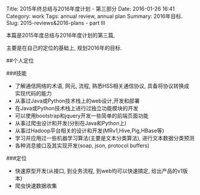 Title: 2015年终总结与2016年度计划 - 第三部分
Date: 2016-01-26 16:41
Category: work
Tags: annual review, annual plan
Summary: 2016年目标.
Slug: 2015-reviews&2016-plans - part III

本篇是2015年度总结与2016年度计划的第三篇, 

主要是在自己的定位的基础上, 规划2016年的目标.

##个人定位

###技能

* 了解通信网络的术语, 网元, 流程, 熟悉HSS相关通信协议, 具备将协议转换成实现代码的能力
* 从事过Java或Python技术栈上的web设计,开发和部署
* 在Java或Python技术栈上进行过独立功能模块的开发
* 可以使用bootstrap和jquery开发一些简单的前端页面功能
* 从事过爬虫设计和开发(分别在Java和Python上)
* 从事过Hadoop平台相关的设计和开发(MRv1,Hive,Pig,HBase等)
* 学习并应用过一些机器学习算法(主要是文本分类算法), 进行文本数据分类预测
* 各种消息接口及其实现开发(soap, json, protocol buffers)

###定位

* 快速原型开发(从接口, 到业务流程, 到web均可以快速搞定, 给出产品的v1版本)
* 爬虫快速数据收集

